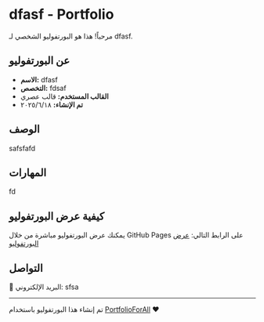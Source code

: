 # dfasf - Portfolio

مرحباً! هذا هو البورتفوليو الشخصي لـ dfasf.

## عن البورتفوليو

- **الاسم:** dfasf
- **التخصص:** fdsaf
- **القالب المستخدم:** قالب عصري
- **تم الإنشاء:** ١٨‏/٦‏/٢٠٢٥

## الوصف

safsfafd

## المهارات

fd

## كيفية عرض البورتفوليو

يمكنك عرض البورتفوليو مباشرة من خلال GitHub Pages على الرابط التالي:
[عرض البورتفوليو](https://abdelazizcss.github.io/dfasf-portfolio)

## التواصل

📧 البريد الإلكتروني: sfsa

---

تم إنشاء هذا البورتفوليو باستخدام [PortfolioForAll](https://portfolioforall.com) ❤️
